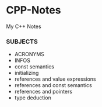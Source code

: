 # CPP-Notes
My C++ Notes

### SUBJECTS ####
* ACRONYMS
* INFOS
* const semantics
* initializing
* references and value expressions
* references and const semantics
* references and pointers
* type deduction


